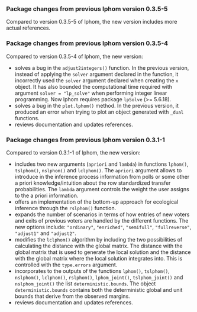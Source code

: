 ### Package changes from previous lphom version 0.3.5-5

Compared to version 0.3.5-5 of lphom, the new version includes more actual references.

### Package changes from previous lphom version 0.3.5-4

Compared to version 0.3.5-4 of lphom, the new version:

* solves a bug in the `adjust2integers()` function. In the previous version, instead of applying the `solver` argument declared in the function, it incorrectly used the `solver` argument declared when creating the `x` object. It has also bounded the computational time required with argument `solver = "lp_solve"` when performing integer linear programming. Now lphom requires package `lpSolve` (>= 5.6.18).
* solves a bug in the `plot.lphom()` method. In the previous version, it produced  an error when trying to plot an object generated with `_dual` functions.
* reviews documentation and updates references.

### Package changes from previous lphom version 0.3.1-1

Compared to version 0.3.1-1 of lphom, the new version:

* includes two new arguments (`apriori` and `lambda`) in functions `lphom()`, `tslphom()`, `nslphom()` and `lclphom()`. The `apriori` argument allows to introduce in the inference process information from polls or some other a priori knowledge/intuition about the row standardized transfer probabilities. The `lambda` argument controls the weight the user assigns to the a priori information.
* offers an implementation of the bottom-up approach for ecological inference through the `rslphom()` function.
* expands the number of scenarios in terms of how entries of new voters and exits of previous voters are handled by the different functions. The new options include: `"ordinary"`, `"enriched"`, `"semifull"`, `"fullreverse"`, `"adjust1"` and `"adjust2"`.
* modifies the `lclphom()` algorithm by including the two possibilities of calculating the distance with the global matrix. The distance with the global matrix that is used to generate the local solution and the distance with the global matrix where the local solution integrates into. This is controlled with the `type.errors` argument. 
* incorporates to the outputs of the functions `lphom()`, `tslphom()`, `nslphom()`, `lclphom()`, `rslphom()`, `lphom_joint()`,
`tslphom_joint()` and `nslphom_joint()` the list `deterministic.bounds`. The object `deterministic.bounds` contains both the deterministic global and unit bounds that derive from the observed margins.
* reviews documentation and updates references.